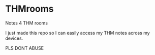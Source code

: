 # THMrooms
Notes 4 THM rooms

I just made this repo so I can easily access my THM notes across my devices.

PLS DONT ABUSE 

